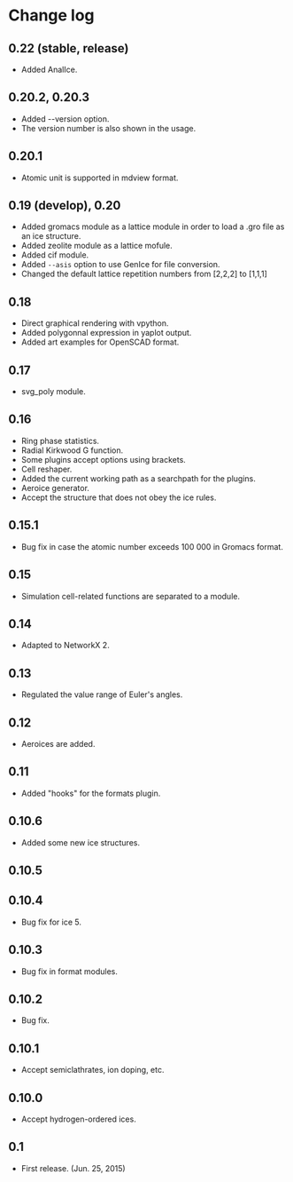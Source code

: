 # Change log

## 0.22 (stable, release)

* Added AnalIce.

## 0.20.2, 0.20.3

* Added --version option.
* The version number is also shown in the usage.

## 0.20.1

* Atomic unit is supported in mdview format.

## 0.19 (develop), 0.20

* Added gromacs module as a lattice module in order to load a .gro
file as an ice structure.
* Added zeolite module as a lattice mofule.
* Added cif module.
* Added `--asis` option to use GenIce for file conversion.
* Changed the default lattice repetition numbers from [2,2,2] to [1,1,1]

## 0.18

* Direct graphical rendering with vpython.
* Added polygonnal expression in yaplot output.
* Added art examples for OpenSCAD format.

## 0.17

* svg_poly module.

## 0.16

* Ring phase statistics.
* Radial Kirkwood G function.
* Some plugins accept options using brackets.
* Cell reshaper.
* Added the current working path as a searchpath for the plugins.
* Aeroice generator.
* Accept the structure that does not obey the ice rules.

## 0.15.1

* Bug fix in case the atomic number exceeds 100 000 in Gromacs format.

## 0.15

* Simulation cell-related functions are separated to a module.

## 0.14

* Adapted to NetworkX 2.

## 0.13

* Regulated the value range of Euler's angles.

## 0.12

* Aeroices are added.

## 0.11

* Added "hooks" for the formats plugin.

## 0.10.6

* Added some new ice structures.

## 0.10.5

## 0.10.4

* Bug fix for ice 5.

## 0.10.3

* Bug fix in format modules.

## 0.10.2

* Bug fix.

## 0.10.1

* Accept semiclathrates, ion doping, etc.

## 0.10.0

* Accept hydrogen-ordered ices.

## 0.1

* First release. (Jun. 25, 2015)
